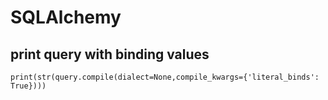 # SQLAlchemy

## print query with binding values
```
print(str(query.compile(dialect=None,compile_kwargs={'literal_binds': True})))
```
